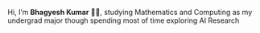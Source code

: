 Hi, I’m **Bhagyesh Kumar**  👨‍💻, studying Mathematics and Computing as my undergrad major though spending most of time exploring  AI Research 
